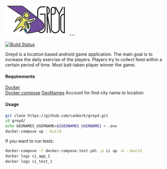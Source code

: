 <img src="/doc/logo.png" alt="drawing" width="200"/>
---

[![Build Status](https://travis-ci.com/canberk/greyd.svg?token=ps61NZDUMGbLxwyRfbF6&branch=master)](https://travis-ci.com/canberk/greyd)

Greyd is a location based android game application. The main goal is to increase the daily exercise of the players. Players try to collect feed within a certain period of time. Most bait-taken player winner the game.

#### Requirements
[Docker](https://www.docker.com/)  
[Docker compose](https://docs.docker.com/compose/)
<a href="https://www.geonames.org/login">GeoNames</a> Account for find city name to location. 

#### Usage

```sh
git clone https://github.com/canberk/greyd.git
cd greyd/
echo GEONAMES_USERNAME=${GEONAMES_USERNAME} > .env
docker-compose up --build
```

If you want to run tests:
```sh
docker-compose -f docker-compose.test.yml -p ci up -d --build
docker logs ci_app_1
docker logs ci_test_1
```